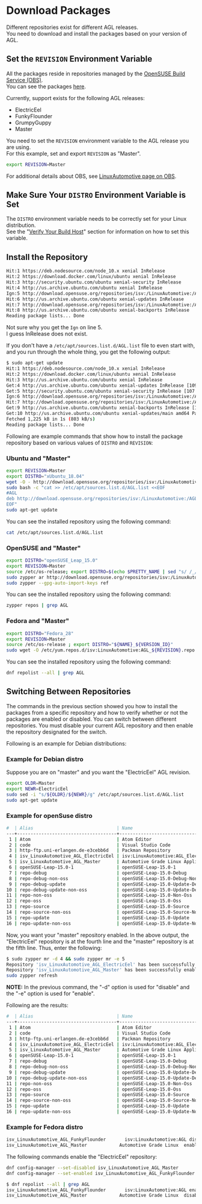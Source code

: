 # Download Packages

Different repositories exist for different AGL releases.\
You need to download and install the packages based on your version
of AGL.

## Set the `REVISION` Environment Variable

All the packages reside in repositories managed by the
[OpenSUSE Build Service (OBS)](https://build.opensuse.org/).\
You can see the packages
[here](https://build.opensuse.org/project/subprojects/isv:LinuxAutomotive#).

Currently, support exists for the following AGL releases:

* ElectricEel
* FunkyFlounder
* GrumpyGuppy
* Master

You need to set the `REVISION` environment variable to the AGL release you
are using.\
For this example, set and export `REVISION` as "Master".

```bash
export REVISION=Master
```

For additional details about OBS, see
[LinuxAutomotive page on OBS](https://build.opensuse.org/project/show/isv:LinuxAutomotive).

## Make Sure Your `DISTRO` Environment Variable is Set

The `DISTRO` environment variable needs to be correctly set for your
Linux distribution.\
See the
"[Verify Your Build Host](./1-verify-build-host.html)"
section for information on how to set this variable.

## Install the Repository

```bash
Hit:1 https://deb.nodesource.com/node_10.x xenial InRelease
Hit:2 https://download.docker.com/linux/ubuntu xenial InRelease
Hit:3 http://security.ubuntu.com/ubuntu xenial-security InRelease
Hit:4 http://us.archive.ubuntu.com/ubuntu xenial InRelease
Ign:5 http://download.opensuse.org/repositories/isv:/LinuxAutomotive:/AGL_FunkyFlounder/xUbuntu_16.04 ./ InRelease
Hit:6 http://us.archive.ubuntu.com/ubuntu xenial-updates InRelease
Hit:7 http://download.opensuse.org/repositories/isv:/LinuxAutomotive:/AGL_FunkyFlounder/xUbuntu_16.04 ./ Release
Hit:8 http://us.archive.ubuntu.com/ubuntu xenial-backports InRelease
Reading package lists... Done
```

Not sure why you get the `Ign` on line 5.\
I guess InRelease does not exist.

If you don't have a `/etc/apt/sources.list.d/AGL.list` file to even start with,
and you run through the whole thing, you get the following output:

```bash
$ sudo apt-get update
Hit:1 https://deb.nodesource.com/node_10.x xenial InRelease
Hit:2 https://download.docker.com/linux/ubuntu xenial InRelease
Hit:3 http://us.archive.ubuntu.com/ubuntu xenial InRelease
Get:4 http://us.archive.ubuntu.com/ubuntu xenial-updates InRelease [109 kB]
Get:5 http://security.ubuntu.com/ubuntu xenial-security InRelease [107 kB]
Ign:6 http://download.opensuse.org/repositories/isv:/LinuxAutomotive:/AGL_FunkyFlounder/xUbuntu_16.04 ./ InRelease
Hit:7 http://download.opensuse.org/repositories/isv:/LinuxAutomotive:/AGL_FunkyFlounder/xUbuntu_16.04 ./ Release
Get:9 http://us.archive.ubuntu.com/ubuntu xenial-backports InRelease [107 kB]
Get:10 http://us.archive.ubuntu.com/ubuntu xenial-updates/main amd64 Packages [902 kB]
Fetched 1,225 kB in 1s (803 kB/s)
Reading package lists... Done
```

Following are example commands that show how to install the package repository
based on various values of `DISTRO` and `REVISION`:

### Ubuntu and "Master"

```bash
export REVISION=Master
export DISTRO="xUbuntu_18.04"
wget -O - http://download.opensuse.org/repositories/isv:/LinuxAutomotive:/AGL_${REVISION}/${DISTRO}/Release.key | sudo apt-key add -
sudo bash -c "cat >> /etc/apt/sources.list.d/AGL.list <<EOF
#AGL
deb http://download.opensuse.org/repositories/isv:/LinuxAutomotive:/AGL_${REVISION}/${DISTRO}/ ./
EOF"
sudo apt-get update
```

You can see the installed repository using the following command:

```bash
cat /etc/apt/sources.list.d/AGL.list
```

### OpenSUSE and "Master"

```bash
export DISTRO="openSUSE_Leap_15.0"
export REVISION=Master
source /etc/os-release; export DISTRO=$(echo $PRETTY_NAME | sed "s/ /_/g")
sudo zypper ar http://download.opensuse.org/repositories/isv:/LinuxAutomotive:/AGL_${REVISION}/${DISTRO}/isv:LinuxAutomotive:AGL_${REVISION}.repo
sudo zypper --gpg-auto-import-keys ref
```

You can see the installed repository using the following command:

```bash
zypper repos | grep AGL
```

### Fedora and "Master"

```bash
export DISTRO="Fedora_28"
export REVISION=Master
source /etc/os-release ; export DISTRO="${NAME}_${VERSION_ID}"
sudo wget -O /etc/yum.repos.d/isv:LinuxAutomotive:AGL_${REVISION}.repo http://download.opensuse.org/repositories/isv:/LinuxAutomotive:/AGL_${REVISION}/${DISTRO}/isv:LinuxAutomotive:AGL_${REVISION}.repo
```

You can see the installed repository using the following command:

```bash
dnf repolist --all | grep AGL
```

## Switching Between Repositories

The commands in the previous section showed you how to install the packages
from a specific repository and how to verify whether or not the packages
are enabled or disabled.
You can switch between different repositories.
You must disable your current AGL repository and then enable the repository
designated for the switch.

Following is an example for Debian distributions:

### Example for Debian distro

Suppose you are on "master" and you want the "ElectricEel" AGL revision.

```bash
export OLDR=Master
export NEWR=ElectricEel
sudo sed -i "s/${OLDR}/${NEWR}/g" /etc/apt/sources.list.d/AGL.list
sudo apt-get update
```

### Example for openSuse distro

```bash
#  | Alias                               | Name                                                                                      | Enabled | GPG Check | Refresh
---+-------------------------------------+-------------------------------------------------------------------------------------------+---------+-----------+--------
 1 | Atom                                | Atom Editor                                                                               | Yes     | (r ) Yes  | No
 2 | code                                | Visual Studio Code                                                                        | Yes     | (r ) Yes  | No
 3 | http-ftp.uni-erlangen.de-e3cebb6d   | Packman Repository                                                                        | Yes     | (r ) Yes  | Yes
 4 | isv_LinuxAutomotive_AGL_ElectricEel | isv:LinuxAutomotive:AGL_ElectricEel (openSUSE_Leap_15.0)                                  | Yes     | (r ) Yes  | No
 5 | isv_LinuxAutomotive_AGL_Master      | Automotive Grade Linux Application Development tools - master branch (openSUSE_Leap_15.0) | No      | ----      | ----
 6 | openSUSE-Leap-15.0-1                | openSUSE-Leap-15.0-1                                                                      | No      | ----      | ----
 7 | repo-debug                          | openSUSE-Leap-15.0-Debug                                                                  | No      | ----      | ----
 8 | repo-debug-non-oss                  | openSUSE-Leap-15.0-Debug-Non-Oss                                                          | No      | ----      | ----
 9 | repo-debug-update                   | openSUSE-Leap-15.0-Update-Debug                                                           | No      | ----      | ----
10 | repo-debug-update-non-oss           | openSUSE-Leap-15.0-Update-Debug-Non-Oss                                                   | No      | ----      | ----
11 | repo-non-oss                        | openSUSE-Leap-15.0-Non-Oss                                                                | Yes     | (r ) Yes  | Yes
12 | repo-oss                            | openSUSE-Leap-15.0-Oss                                                                    | Yes     | (r ) Yes  | Yes
13 | repo-source                         | openSUSE-Leap-15.0-Source                                                                 | No      | ----      | ----
14 | repo-source-non-oss                 | openSUSE-Leap-15.0-Source-Non-Oss                                                         | No      | ----      | ----
15 | repo-update                         | openSUSE-Leap-15.0-Update                                                                 | Yes     | (r ) Yes  | Yes
16 | repo-update-non-oss                 | openSUSE-Leap-15.0-Update-Non-Oss                                                         | Yes     | (r ) Yes  | Yes
```

Now, you want your "master" repository enabled.
In the above output, the "ElectricEel" repository is at the fourth line
and the "master" repository is at the fifth line.
Thus, enter the following:

```bash
$ sudo zypper mr -d 4 && sudo zypper mr -e 5
Repository 'isv_LinuxAutomotive_AGL_ElectricEel' has been successfully disabled.
Repository 'isv_LinuxAutomotive_AGL_Master' has been successfully enabled.
sudo zypper refresh
```

**NOTE:** In the previous command, the "-d" option is used for "disable" and the
"-e" option is used for "enable".

Following are the results:

```bash
#  | Alias                               | Name                                                                                      | Enabled | GPG Check | Refresh
---+-------------------------------------+-------------------------------------------------------------------------------------------+---------+-----------+--------
 1 | Atom                                | Atom Editor                                                                               | Yes     | (r ) Yes  | No
 2 | code                                | Visual Studio Code                                                                        | Yes     | (r ) Yes  | No
 3 | http-ftp.uni-erlangen.de-e3cebb6d   | Packman Repository                                                                        | Yes     | (r ) Yes  | Yes
 4 | isv_LinuxAutomotive_AGL_ElectricEel | isv:LinuxAutomotive:AGL_ElectricEel (openSUSE_Leap_15.0)                                  | No      | ----      | ----
 5 | isv_LinuxAutomotive_AGL_Master      | Automotive Grade Linux Application Development tools - master branch (openSUSE_Leap_15.0) | Yes     | (r ) Yes  | No
 6 | openSUSE-Leap-15.0-1                | openSUSE-Leap-15.0-1                                                                      | No      | ----      | ----
 7 | repo-debug                          | openSUSE-Leap-15.0-Debug                                                                  | No      | ----      | ----
 8 | repo-debug-non-oss                  | openSUSE-Leap-15.0-Debug-Non-Oss                                                          | No      | ----      | ----
 9 | repo-debug-update                   | openSUSE-Leap-15.0-Update-Debug                                                           | No      | ----      | ----
10 | repo-debug-update-non-oss           | openSUSE-Leap-15.0-Update-Debug-Non-Oss                                                   | No      | ----      | ----
11 | repo-non-oss                        | openSUSE-Leap-15.0-Non-Oss                                                                | Yes     | (r ) Yes  | Yes
12 | repo-oss                            | openSUSE-Leap-15.0-Oss                                                                    | Yes     | (r ) Yes  | Yes
13 | repo-source                         | openSUSE-Leap-15.0-Source                                                                 | No      | ----      | ----
14 | repo-source-non-oss                 | openSUSE-Leap-15.0-Source-Non-Oss                                                         | No      | ----      | ----
15 | repo-update                         | openSUSE-Leap-15.0-Update                                                                 | Yes     | (r ) Yes  | Yes
16 | repo-update-non-oss                 | openSUSE-Leap-15.0-Update-Non-Oss                                                         | Yes     | (r ) Yes  | Yes
```

### Example for Fedora distro

```bash
isv_LinuxAutomotive_AGL_FunkyFlounder       isv:LinuxAutomotive:AGL disabled
isv_LinuxAutomotive_AGL_Master            Automotive Grade Linux  enabled
```

The following commands enable the "ElectricEel" repository:

```bash
dnf config-manager --set-disabled isv_LinuxAutomotive_AGL_Master
dnf config-manager --set-enabled isv_LinuxAutomotive_AGL_FunkyFlounder
```

```bash
$ dnf repolist --all | grep AGL
isv_LinuxAutomotive_AGL_FunkyFlounder       isv:LinuxAutomotive:AGL enabled
isv_LinuxAutomotive_AGL_Master            Automotive Grade Linux  disabled
```
